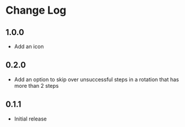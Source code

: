 # Change Log

## 1.0.0

- Add an icon
  
## 0.2.0

- Add an option to skip over unsuccessful steps in a rotation that has more than 2 steps

## 0.1.1

- Initial release